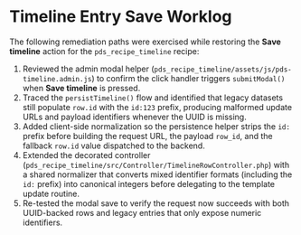 # Timeline Entry Save Worklog

The following remediation paths were exercised while restoring the **Save timeline**
action for the `pds_recipe_timeline` recipe:

1. Reviewed the admin modal helper (`pds_recipe_timeline/assets/js/pds-timeline.admin.js`)
   to confirm the click handler triggers `submitModal()` when **Save timeline** is
   pressed.
2. Traced the `persistTimeline()` flow and identified that legacy datasets still
   populate `row.id` with the `id:123` prefix, producing malformed update URLs and
   payload identifiers whenever the UUID is missing.
3. Added client-side normalization so the persistence helper strips the `id:` prefix
   before building the request URL, the payload `row_id`, and the fallback `row.id`
   value dispatched to the backend.
4. Extended the decorated controller (`pds_recipe_timeline/src/Controller/TimelineRowController.php`)
   with a shared normalizer that converts mixed identifier formats (including the `id:`
   prefix) into canonical integers before delegating to the template update routine.
5. Re-tested the modal save to verify the request now succeeds with both UUID-backed
   rows and legacy entries that only expose numeric identifiers.
